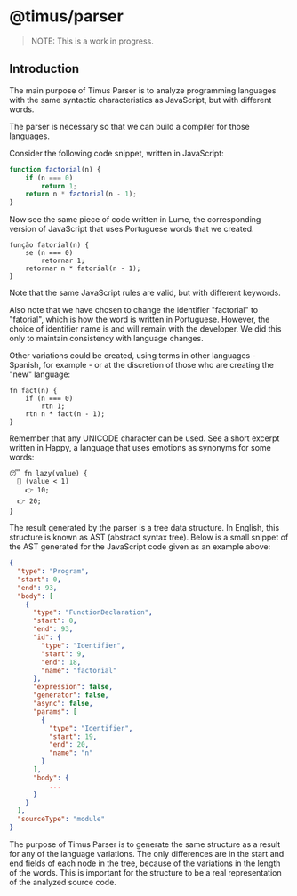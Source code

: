 # @timus/parser

> NOTE: This is a work in progress.

## Introduction

The main purpose of Timus Parser is to analyze programming languages with the same syntactic characteristics as JavaScript, but with different words.

The parser is necessary so that we can build a compiler for those languages.

Consider the following code snippet, written in JavaScript:

```javascript
function factorial(n) {
    if (n === 0)
        return 1;
    return n * factorial(n - 1);
}
```

Now see the same piece of code written in Lume, the corresponding version of JavaScript that uses Portuguese words that we created.

```lume
função fatorial(n) {
    se (n === 0)
        retornar 1;
    retornar n * fatorial(n - 1);
}
```

Note that the same JavaScript rules are valid, but with different keywords.

Also note that we have chosen to change the identifier "factorial" to "fatorial", which is how the word is written in Portuguese. However, the choice of identifier name is and will remain with the developer. We did this only to maintain consistency with language changes.

Other variations could be created, using terms in other languages - Spanish, for example - or at the discretion of those who are creating the "new" language:

```
fn fact(n) {
    if (n === 0)
        rtn 1;
    rtn n * fact(n - 1);
}
```

Remember that any UNICODE character can be used. See a short excerpt written in Happy, a language that uses emotions as synonyms for some words:

```happy
😴 fn lazy(value) {
  🤔 (value < 1)
    👉 10;
  👉 20;
}
```

The result generated by the parser is a tree data structure. In English, this structure is known as AST (abstract syntax tree). Below is a small snippet of the AST generated for the JavaScript code given as an example above:

```json
{
  "type": "Program",
  "start": 0,
  "end": 93,
  "body": [
    {
      "type": "FunctionDeclaration",
      "start": 0,
      "end": 93,
      "id": {
        "type": "Identifier",
        "start": 9,
        "end": 18,
        "name": "factorial"
      },
      "expression": false,
      "generator": false,
      "async": false,
      "params": [
        {
          "type": "Identifier",
          "start": 19,
          "end": 20,
          "name": "n"
        }
      ],
      "body": {
          ...
      }
    }
  ],
  "sourceType": "module"
}
```

The purpose of Timus Parser is to generate the same structure as a result for any of the language variations. The only differences are in the start and end fields of each node in the tree, because of the variations in the length of the words. This is important for the structure to be a real representation of the analyzed source code.